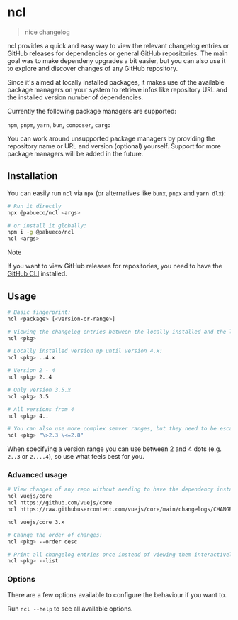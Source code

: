 # ncl

> nice changelog

ncl provides a quick and easy way to view the relevant changelog entries or GitHub releases for dependencies or general GitHub repositories. The main goal was to make dependeny upgrades a bit easier, but you can also use it to explore and discover changes of any GitHub repository.

Since it's aimed at locally installed packages, it makes use of the available package managers on your system to retrieve infos like repository URL and the installed version number of dependencies.

Currently the following package managers are supported:

`npm`, `pnpm`, `yarn`, `bun`, `composer`, `cargo`

You can work around unsupported package managers by providing the repository name or URL and version (optional) yourself. Support for more package managers will be added in the future.

## Installation

You can easily run `ncl` via `npx` (or alternatives like `bunx`, `pnpx` and `yarn dlx`):

```sh
# Run it directly
npx @pabueco/ncl <args>

# or install it globally:
npm i -g @pabueco/ncl
ncl <args>
```

> [!NOTE]  
> If you want to view GitHub releases for repositories, you need to have the [GitHub CLI](https://cli.github.com/) installed.

## Usage

```sh
# Basic fingerprint:
ncl <package> [<version-or-range>]

# Viewing the changelog entries between the locally installed and the latest available version:
ncl <pkg>

# Locally installed version up until version 4.x:
ncl <pkg> ..4.x

# Version 2 - 4
ncl <pkg> 2..4

# Only version 3.5.x
ncl <pkg> 3.5

# All versions from 4
ncl <pkg> 4..

# You can also use more complex semver ranges, but they need to be escaped in most terminals:
ncl <pkg> "\>2.3 \<=2.8"
```

When specifying a version range you can use between 2 and 4 dots (e.g. `2..3` or `2....4`), so use what feels best for you.

### Advanced usage

```sh
# View changes of any repo without needing to have the dependency installed locally:
ncl vuejs/core
ncl https://github.com/vuejs/core
ncl https://raw.githubusercontent.com/vuejs/core/main/changelogs/CHANGELOG-3.2.md

ncl vuejs/core 3.x

# Change the order of changes:
ncl <pkg> --order desc

# Print all changelog entries once instead of viewing them interactively:
ncl <pkg> --list
```

### Options

There are a few options available to configure the behaviour if you want to.

Run `ncl --help` to see all available options.

